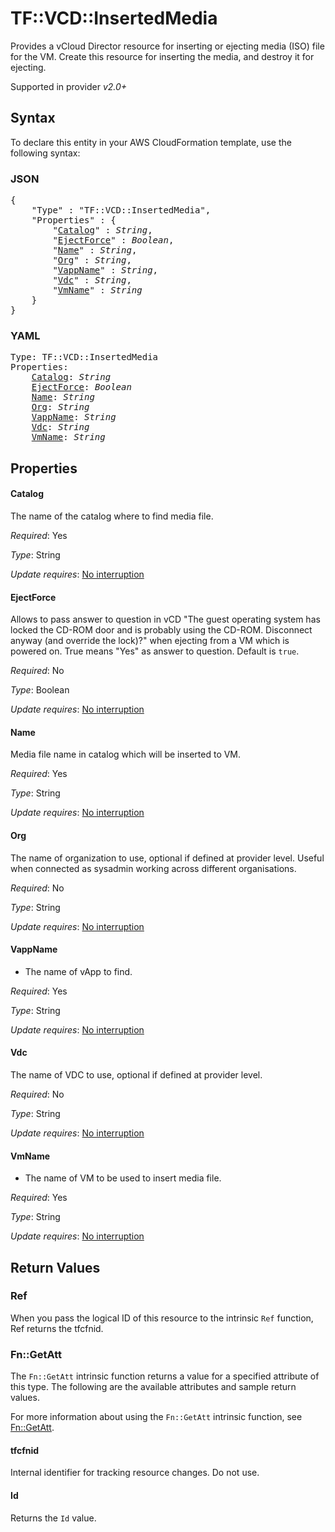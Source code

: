 # TF::VCD::InsertedMedia

Provides a vCloud Director resource for inserting or ejecting media (ISO) file for the VM. Create this resource for inserting the media, and destroy it for ejecting.

Supported in provider *v2.0+*

## Syntax

To declare this entity in your AWS CloudFormation template, use the following syntax:

### JSON

<pre>
{
    "Type" : "TF::VCD::InsertedMedia",
    "Properties" : {
        "<a href="#catalog" title="Catalog">Catalog</a>" : <i>String</i>,
        "<a href="#ejectforce" title="EjectForce">EjectForce</a>" : <i>Boolean</i>,
        "<a href="#name" title="Name">Name</a>" : <i>String</i>,
        "<a href="#org" title="Org">Org</a>" : <i>String</i>,
        "<a href="#vappname" title="VappName">VappName</a>" : <i>String</i>,
        "<a href="#vdc" title="Vdc">Vdc</a>" : <i>String</i>,
        "<a href="#vmname" title="VmName">VmName</a>" : <i>String</i>
    }
}
</pre>

### YAML

<pre>
Type: TF::VCD::InsertedMedia
Properties:
    <a href="#catalog" title="Catalog">Catalog</a>: <i>String</i>
    <a href="#ejectforce" title="EjectForce">EjectForce</a>: <i>Boolean</i>
    <a href="#name" title="Name">Name</a>: <i>String</i>
    <a href="#org" title="Org">Org</a>: <i>String</i>
    <a href="#vappname" title="VappName">VappName</a>: <i>String</i>
    <a href="#vdc" title="Vdc">Vdc</a>: <i>String</i>
    <a href="#vmname" title="VmName">VmName</a>: <i>String</i>
</pre>

## Properties

#### Catalog

The name of the catalog where to find media file.

_Required_: Yes

_Type_: String

_Update requires_: [No interruption](https://docs.aws.amazon.com/AWSCloudFormation/latest/UserGuide/using-cfn-updating-stacks-update-behaviors.html#update-no-interrupt)

#### EjectForce

Allows to pass answer to question in vCD
"The guest operating system has locked the CD-ROM door and is probably using the CD-ROM.
Disconnect anyway (and override the lock)?"
when ejecting from a VM which is powered on. True means "Yes" as answer to question. Default is `true`.

_Required_: No

_Type_: Boolean

_Update requires_: [No interruption](https://docs.aws.amazon.com/AWSCloudFormation/latest/UserGuide/using-cfn-updating-stacks-update-behaviors.html#update-no-interrupt)

#### Name

Media file name in catalog which will be inserted to VM.

_Required_: Yes

_Type_: String

_Update requires_: [No interruption](https://docs.aws.amazon.com/AWSCloudFormation/latest/UserGuide/using-cfn-updating-stacks-update-behaviors.html#update-no-interrupt)

#### Org

The name of organization to use, optional if defined at provider level. Useful when connected as sysadmin working across different organisations.

_Required_: No

_Type_: String

_Update requires_: [No interruption](https://docs.aws.amazon.com/AWSCloudFormation/latest/UserGuide/using-cfn-updating-stacks-update-behaviors.html#update-no-interrupt)

#### VappName

- The name of vApp to find.

_Required_: Yes

_Type_: String

_Update requires_: [No interruption](https://docs.aws.amazon.com/AWSCloudFormation/latest/UserGuide/using-cfn-updating-stacks-update-behaviors.html#update-no-interrupt)

#### Vdc

The name of VDC to use, optional if defined at provider level.

_Required_: No

_Type_: String

_Update requires_: [No interruption](https://docs.aws.amazon.com/AWSCloudFormation/latest/UserGuide/using-cfn-updating-stacks-update-behaviors.html#update-no-interrupt)

#### VmName

- The name of VM to be used to insert media file.

_Required_: Yes

_Type_: String

_Update requires_: [No interruption](https://docs.aws.amazon.com/AWSCloudFormation/latest/UserGuide/using-cfn-updating-stacks-update-behaviors.html#update-no-interrupt)

## Return Values

### Ref

When you pass the logical ID of this resource to the intrinsic `Ref` function, Ref returns the tfcfnid.

### Fn::GetAtt

The `Fn::GetAtt` intrinsic function returns a value for a specified attribute of this type. The following are the available attributes and sample return values.

For more information about using the `Fn::GetAtt` intrinsic function, see [Fn::GetAtt](https://docs.aws.amazon.com/AWSCloudFormation/latest/UserGuide/intrinsic-function-reference-getatt.html).

#### tfcfnid

Internal identifier for tracking resource changes. Do not use.

#### Id

Returns the <code>Id</code> value.

